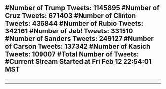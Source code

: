 #Number of Trump Tweets: 1145895
#Number of Cruz Tweets: 671403
#Number of Clinton Tweets: 436844
#Number of Rubio Tweets: 342161
#Number of Jeb! Tweets: 331510
#Number of Sanders Tweets: 249127
#Number of Carson Tweets: 137342
#Number of Kasich Tweets: 109007
#Total Number of Tweets:  
#Current Stream Started at Fri Feb 12 22:54:01 MST
---
---
---
